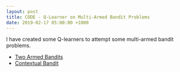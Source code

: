```yaml
---
layout: post
title: CODE - Q-Learner on Multi-Armed Bandit Problems
date: 2019-02-17 05:00:00 +1000
---
```


I have created some Q-learners to attempt some multi-armed bandit problems.

* [Two Armed Bandits](https://github.com/BradleyTjandra/ReinforcementLearning/blob/master/TwoArmedBandits.py)
* [Contextual Bandit](https://github.com/BradleyTjandra/ReinforcementLearning/blob/master/ContextualBandit.py)
